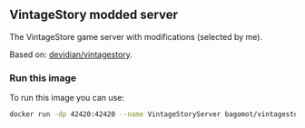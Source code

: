 ## VintageStory modded server
The VintageStore game server with modifications (selected by me).

Based on: [devidian/vintagestory](https://hub.docker.com/r/devidian/vintagestory).

### Run this image

To run this image you can use: 
```bash
docker run -dp 42420:42420 --name VintageStoryServer bagomot/vintagestory
```